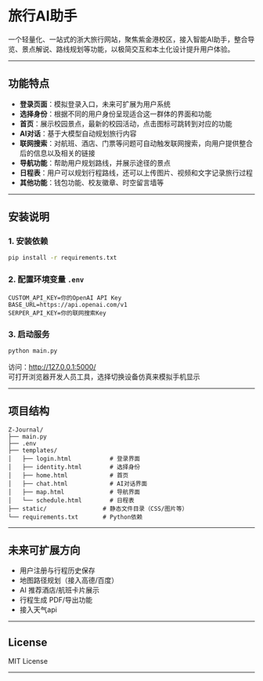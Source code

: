 # 旅行AI助手

一个轻量化、一站式的浙大旅行网站，聚焦紫金港校区，接入智能AI助手，整合导览、景点解说、路线规划等功能，以极简交互和本土化设计提升用户体验。

---

## 功能特点

- **登录页面**：模拟登录入口，未来可扩展为用户系统
- **选择身份**：根据不同的用户身份呈现适合这一群体的界面和功能
- **首页**：展示校园景点，最新的校园活动，点击图标可跳转到对应的功能
- **AI对话**：基于大模型自动规划旅行内容
- **联网搜索**：对航班、酒店、门票等问题可自动触发联网搜索，向用户提供整合后的信息以及相关的链接
- **导航功能**：帮助用户规划路线，并展示途径的景点
- **日程表**：用户可以规划行程路线，还可以上传图片、视频和文字记录旅行过程
- **其他功能**：钱包功能、校友徽章、时空留言墙等

---

## 安装说明



### 1. 安装依赖
```bash
pip install -r requirements.txt
```

### 2. 配置环境变量 `.env`
```
CUSTOM_API_KEY=你的OpenAI API Key
BASE_URL=https://api.openai.com/v1
SERPER_API_KEY=你的联网搜索Key

```

### 3. 启动服务
```bash
python main.py
```
访问：http://127.0.0.1:5000/  
可打开浏览器开发人员工具，选择切换设备仿真来模拟手机显示

---

## 项目结构
```
Z-Journal/
├── main.py
├── .env
├── templates/
│   ├── login.html           # 登录界面
│   ├── identity.html        # 选择身份
│   ├── home.html            # 首页
│   ├── chat.html            # AI对话界面
│   ├── map.html             # 导航界面
│   └── schedule.html        # 日程表
├── static/                # 静态文件目录（CSS/图片等）
└── requirements.txt       # Python依赖
```

---

## 未来可扩展方向
- 用户注册与行程历史保存
- 地图路径规划（接入高德/百度）
- AI 推荐酒店/航班卡片展示
- 行程生成 PDF/导出功能
- 接入天气api
---

## License
MIT License

---

